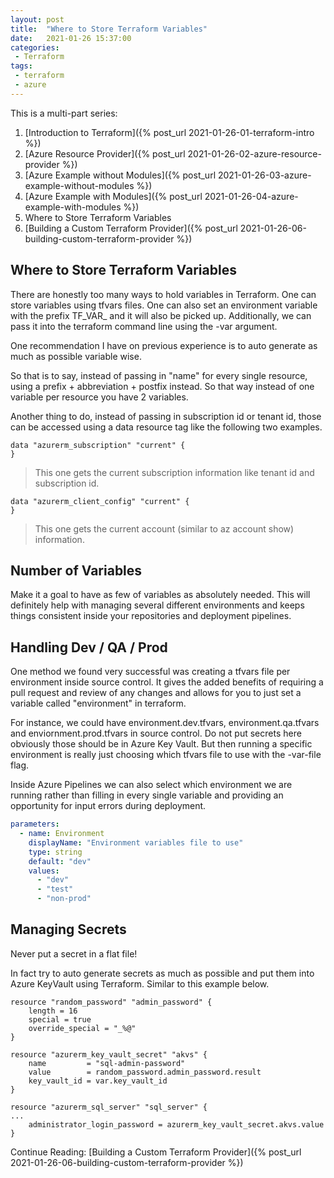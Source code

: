 ```yaml
---
layout: post
title:  "Where to Store Terraform Variables"
date:   2021-01-26 15:37:00
categories:
 - Terraform
tags:
 - terraform
 - azure
---
```

This is a multi-part series:
1. [Introduction to Terraform]({% post_url 2021-01-26-01-terraform-intro %})
1. [Azure Resource Provider]({% post_url 2021-01-26-02-azure-resource-provider %})
1. [Azure Example without Modules]({% post_url 2021-01-26-03-azure-example-without-modules %})
1. [Azure Example with Modules]({% post_url 2021-01-26-04-azure-example-with-modules %})
1. Where to Store Terraform Variables
1. [Building a Custom Terraform Provider]({% post_url 2021-01-26-06-building-custom-terraform-provider %})

## Where to Store Terraform Variables

There are honestly too many ways to hold variables in Terraform. One can store variables using tfvars files. One can also set an environment variable with the prefix TF_VAR_ and it will also be picked up. Additionally, we can pass it into the terraform command line using the -var argument.

One recommendation I have on previous experience is to auto generate as much as possible variable wise. 

So that is to say, instead of passing in "name" for every single resource, using a prefix + abbreviation + postfix instead. So that way instead of one variable per resource you have 2 variables.

Another thing to do, instead of passing in subscription id or tenant id, those can be accessed using a data resource tag like the following two examples.

``` hcl
data "azurerm_subscription" "current" {
}
```

> This one gets the current subscription information like tenant id and subscription id.

``` hcl
data "azurerm_client_config" "current" {
}
```

> This one gets the current account (similar to az account show) information.

## Number of Variables

Make it a goal to have as few of variables as absolutely needed. This will definitely help with managing several different environments and keeps things consistent inside your repositories and deployment pipelines.

## Handling Dev / QA / Prod

One method we found very successful was creating a tfvars file per environment inside source control. It gives the added benefits of requiring a pull request and review of any changes and allows for you to just set a variable called "environment" in terraform.

For instance, we could have environment.dev.tfvars, environment.qa.tfvars and enviornment.prod.tfvars in source control. Do not put secrets here obviously those should be in Azure Key Vault. But then running a specific environment is really just choosing which tfvars file to use with the -var-file flag.

Inside Azure Pipelines we can also select which environment we are running rather than filling in every single variable and providing an opportunity for input errors during deployment.

``` yaml
parameters:
  - name: Environment
    displayName: "Environment variables file to use"
    type: string
    default: "dev"
    values: 
      - "dev"
      - "test"
      - "non-prod"
```

## Managing Secrets

Never put a secret in a flat file!

In fact try to auto generate secrets as much as possible and put them into Azure KeyVault using Terraform. Similar to this example below.

``` hcl
resource "random_password" "admin_password" {
    length = 16
    special = true
    override_special = "_%@"
}

resource "azurerm_key_vault_secret" "akvs" {
    name         = "sql-admin-password"
    value        = random_password.admin_password.result
    key_vault_id = var.key_vault_id
}

resource "azurerm_sql_server" "sql_server" {
...
    administrator_login_password = azurerm_key_vault_secret.akvs.value
}
```

Continue Reading: [Building a Custom Terraform Provider]({% post_url 2021-01-26-06-building-custom-terraform-provider %})
